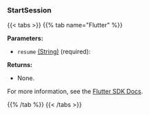 ### StartSession

{{< tabs >}}
{{% tab name="Flutter" %}}

**Parameters:**

- `resume` [(String)](https://api.flutter.dev/flutter/dart-core/String-class.html) (required):

**Returns:**

- None.

For more information, see the [Flutter SDK Docs](https://flutter.viam.dev/viam_protos.robot.robot/RobotServiceClient/startSession.html).

{{% /tab %}}
{{< /tabs >}}
